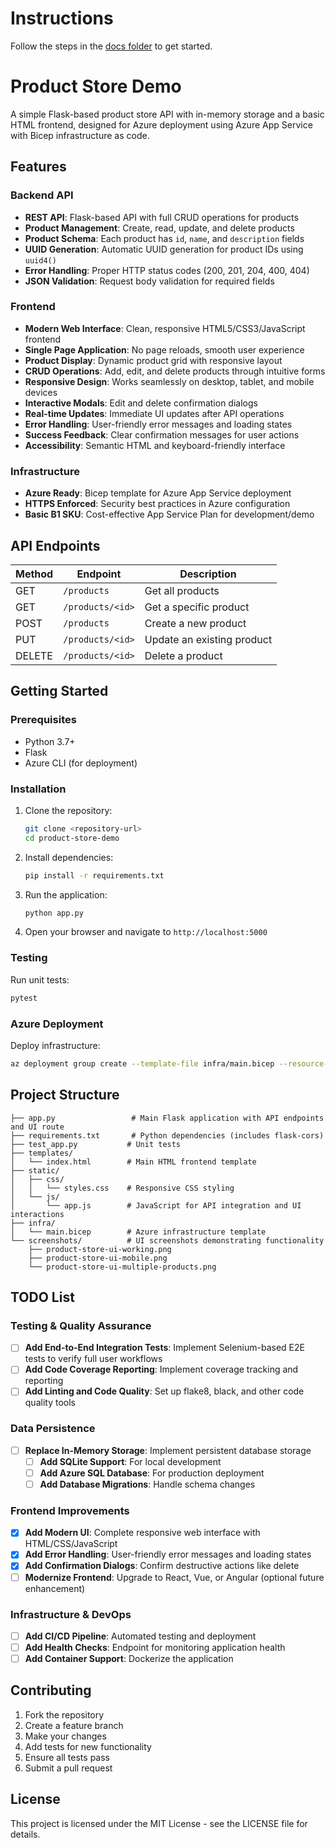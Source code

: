 
# Instructions
Follow the steps in the [docs folder](../docs) to get started.


# Product Store Demo

A simple Flask-based product store API with in-memory storage and a basic HTML frontend, designed for Azure deployment using Azure App Service with Bicep infrastructure as code.

## Features

### Backend API
- **REST API**: Flask-based API with full CRUD operations for products
- **Product Management**: Create, read, update, and delete products
- **Product Schema**: Each product has `id`, `name`, and `description` fields
- **UUID Generation**: Automatic UUID generation for product IDs using `uuid4()`
- **Error Handling**: Proper HTTP status codes (200, 201, 204, 400, 404)
- **JSON Validation**: Request body validation for required fields

### Frontend
- **Modern Web Interface**: Clean, responsive HTML5/CSS3/JavaScript frontend
- **Single Page Application**: No page reloads, smooth user experience
- **Product Display**: Dynamic product grid with responsive layout
- **CRUD Operations**: Add, edit, and delete products through intuitive forms
- **Responsive Design**: Works seamlessly on desktop, tablet, and mobile devices
- **Interactive Modals**: Edit and delete confirmation dialogs
- **Real-time Updates**: Immediate UI updates after API operations
- **Error Handling**: User-friendly error messages and loading states
- **Success Feedback**: Clear confirmation messages for user actions
- **Accessibility**: Semantic HTML and keyboard-friendly interface

### Infrastructure
- **Azure Ready**: Bicep template for Azure App Service deployment
- **HTTPS Enforced**: Security best practices in Azure configuration
- **Basic B1 SKU**: Cost-effective App Service Plan for development/demo

## API Endpoints

| Method | Endpoint | Description |
|--------|----------|-------------|
| GET | `/products` | Get all products |
| GET | `/products/<id>` | Get a specific product |
| POST | `/products` | Create a new product |
| PUT | `/products/<id>` | Update an existing product |
| DELETE | `/products/<id>` | Delete a product |

## Getting Started

### Prerequisites
- Python 3.7+
- Flask
- Azure CLI (for deployment)

### Installation
1. Clone the repository:
   ```bash
   git clone <repository-url>
   cd product-store-demo
   ```

2. Install dependencies:
   ```bash
   pip install -r requirements.txt
   ```

3. Run the application:
   ```bash
   python app.py
   ```

4. Open your browser and navigate to `http://localhost:5000`

### Testing
Run unit tests:
```bash
pytest
```

### Azure Deployment
Deploy infrastructure:
```bash
az deployment group create --template-file infra/main.bicep --resource-group <your-resource-group>
```

## Project Structure
```
├── app.py                 # Main Flask application with API endpoints and UI route
├── requirements.txt       # Python dependencies (includes flask-cors)
├── test_app.py           # Unit tests
├── templates/
│   └── index.html        # Main HTML frontend template
├── static/
│   ├── css/
│   │   └── styles.css    # Responsive CSS styling
│   └── js/
│       └── app.js        # JavaScript for API integration and UI interactions
├── infra/
│   └── main.bicep        # Azure infrastructure template
└── screenshots/          # UI screenshots demonstrating functionality
    ├── product-store-ui-working.png
    ├── product-store-ui-mobile.png
    └── product-store-ui-multiple-products.png
```

## TODO List

### Testing & Quality Assurance
- [ ] **Add End-to-End Integration Tests**: Implement Selenium-based E2E tests to verify full user workflows
- [ ] **Add Code Coverage Reporting**: Implement coverage tracking and reporting
- [ ] **Add Linting and Code Quality**: Set up flake8, black, and other code quality tools

### Data Persistence
- [ ] **Replace In-Memory Storage**: Implement persistent database storage
  - [ ] **Add SQLite Support**: For local development
  - [ ] **Add Azure SQL Database**: For production deployment
  - [ ] **Add Database Migrations**: Handle schema changes

### Frontend Improvements
- [x] **Add Modern UI**: Complete responsive web interface with HTML/CSS/JavaScript
- [x] **Add Error Handling**: User-friendly error messages and loading states
- [x] **Add Confirmation Dialogs**: Confirm destructive actions like delete
- [ ] **Modernize Frontend**: Upgrade to React, Vue, or Angular (optional future enhancement)

### Infrastructure & DevOps
- [ ] **Add CI/CD Pipeline**: Automated testing and deployment
- [ ] **Add Health Checks**: Endpoint for monitoring application health
- [ ] **Add Container Support**: Dockerize the application

## Contributing
1. Fork the repository
2. Create a feature branch
3. Make your changes
4. Add tests for new functionality
5. Ensure all tests pass
6. Submit a pull request

## License
This project is licensed under the MIT License - see the LICENSE file for details.
